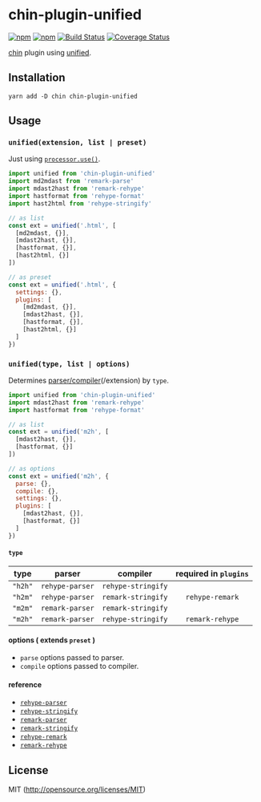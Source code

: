 # chin-plugin-unified

[![npm](https://img.shields.io/npm/v/chin-plugin-unified.svg?style=flat-square)](https://www.npmjs.com/package/chin-plugin-unified)
[![npm](https://img.shields.io/npm/dm/chin-plugin-unified.svg?style=flat-square)](https://www.npmjs.com/package/chin-plugin-unified)
[![Build Status](https://img.shields.io/travis/kthjm/chin-plugin-unified.svg?style=flat-square)](https://travis-ci.org/kthjm/chin-plugin-unified)
[![Coverage Status](https://img.shields.io/codecov/c/github/kthjm/chin-plugin-unified.svg?style=flat-square)](https://codecov.io/github/kthjm/chin-plugin-unified)

[chin](https://github.com/kthjm/chin) plugin using [unified](https://github.com/unifiedjs/unified).

## Installation
```shell
yarn add -D chin chin-plugin-unified
```

## Usage

### `unified(extension, list | preset)`

Just using [`processor.use()`](https://github.com/unifiedjs/unified#processoruseplugin-options).

```js
import unified from 'chin-plugin-unified'
import md2mdast from 'remark-parse'
import mdast2hast from 'remark-rehype'
import hastformat from 'rehype-format'
import hast2html from 'rehype-stringify'

// as list
const ext = unified('.html', [
  [md2mdast, {}],
  [mdast2hast, {}],
  [hastformat, {}],
  [hast2html, {}]
])

// as preset
const ext = unified('.html', {
  settings: {},
  plugins: [
    [md2mdast, {}],
    [mdast2hast, {}],
    [hastformat, {}],
    [hast2html, {}]
  ]
})
```

### `unified(type, list | options)`

Determines [parser/compiler](https://github.com/unifiedjs/unified#description)(/extension) by `type`.

```js
import unified from 'chin-plugin-unified'
import mdast2hast from 'remark-rehype'
import hastformat from 'rehype-format'

// as list
const ext = unified('m2h', [
  [mdast2hast, {}],
  [hastformat, {}]
])

// as options
const ext = unified('m2h', {
  parse: {},
  compile: {},
  settings: {},
  plugins: [
    [mdast2hast, {}],
    [hastformat, {}]
  ]
})
```

#### `type`

|type|parser|compiler|required in `plugins`|
|:-:|:-:|:-:|:-:|
|`"h2h"`|`rehype-parser`|`rehype-stringify`||
|`"h2m"`|`rehype-parser`|`remark-stringify`|`rehype-remark`|
|`"m2m"`|`remark-parser`|`remark-stringify`||
|`"m2h"`|`remark-parser`|`rehype-stringify`|`remark-rehype`|

#### options ( extends `preset` )
- `parse` options passed to parser.
- `compile` options passed to compiler.

<!-- - `plugins` transformers as plugin | list | preset. -->

#### reference
- [`rehype-parser`](https://github.com/rehypejs/rehype/tree/master/packages/rehype-parse)
- [`rehype-stringify`](https://github.com/rehypejs/rehype/tree/master/packages/rehype-stringify)
- [`remark-parser`](https://github.com/remarkjs/remark/tree/master/packages/remark-parse)
- [`remark-stringify`](https://github.com/remarkjs/remark/tree/master/packages/remark-stringify)
- [`rehype-remark`](https://github.com/rehypejs/rehype-remark)
- [`remark-rehype`](https://github.com/remarkjs/remark-rehype)

## License
MIT (http://opensource.org/licenses/MIT)
